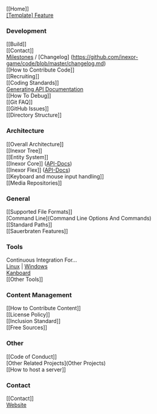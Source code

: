 [[Home]]  
[[Template] Feature](Template-Feature)  

### Development

[[Build]]  
[[Contact]]  
[Milestones](https://github.com/inexor-game/code/milestones) / [Changelog] (https://github.com/inexor-game/code/blob/master/changelog.md)  
[[How to Contribute Code]]  
[[Recruiting]]  
[[Coding Standards]]  
[Generating API Documentation](Documentation)  
[[How To Debug]]    
[[Git FAQ]]  
[[GitHub Issues]]  
[[Directory Structure]]


### Architecture

[[Overall Architecture]]  
[[Inexor Tree]]  
[[Entity System]]  
[[Inexor Core]] ([API-Docs](https://docs.inexor.org/core/index.html))  
[[Inexor Flex]] ([API-Docs](https://docs.inexor.org/flex/index.html))  
[[Keyboard and mouse input handling]]  
[[Media Repositories]]

### General
[[Supported File Formats]]  
[Command Line](Command Line Options And Commands)  
[[Standard Paths]]  
[[Sauerbraten Features]]  

### Tools

Continuous Integration For...  
[Linux](https://travis-ci.org/inexor-game/code) | [Windows](https://ci.appveyor.com/project/inexor-game/code)  
[Kanboard](https://waffle.io/inexor-game/code)   
[[Other Tools]]  

### Content Management
[[How to Contribute Content]]  
[[License Policy]]  
[[Inclusion Standard]]  
[[Free Sources]]  

### Other
[[Code of Conduct]]  
[Other Related Projects](Other Projects)  
[[How to host a server]]  
 

### Contact
[[Contact]]  
[Website](https://inexor.org)  
